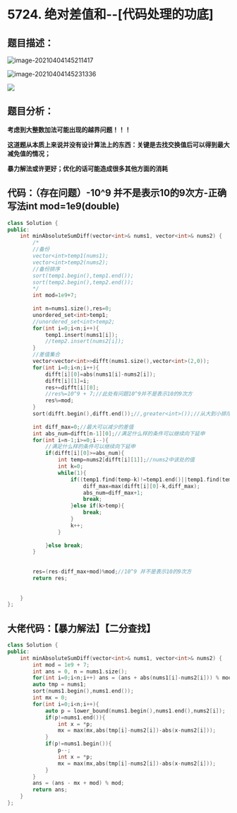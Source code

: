 # 5724. 绝对差值和--[代码处理的功底]

## 题目描述：

![image-20210404145211417](C:\Users\西安交通大学2193613091sxm\AppData\Roaming\Typora\typora-user-images\image-20210404145211417.png)

![image-20210404145231336](C:\Users\西安交通大学2193613091sxm\AppData\Roaming\Typora\typora-user-images\image-20210404145231336.png)

![](C:\Users\西安交通大学2193613091sxm\AppData\Roaming\Typora\typora-user-images\image-20210404145244148.png)

## 题目分析：

**考虑到大整数加法可能出现的越界问题！！！**

**这道题从本质上来说并没有设计算法上的东西：关键是去找交换值后可以得到最大减免值的情况；**

**暴力解法或许更好；优化的话可能造成很多其他方面的消耗**

## 代码：（存在问题）-10^9 并不是表示10的9次方-正确写法int mod=1e9(double)

```c++
class Solution {
public:
    int minAbsoluteSumDiff(vector<int>& nums1, vector<int>& nums2) {
        /*
        //备份
        vector<int>temp1(nums1);
        vector<int>temp2(nums2);
        //备份排序
        sort(temp1.begin(),temp1.end());
        sort(temp2.begin(),temp2.end());
        */
        int mod=1e9+7;
        
        int n=nums1.size(),res=0;
        unordered_set<int>temp1;
        //unordered_set<int>temp2;
        for(int i=0;i<n;i++){
            temp1.insert(nums1[i]);
            //temp2.insert(nums2[i]);
        }
        //差值集合
        vector<vector<int>>difft(nums1.size(),vector<int>(2,0));
        for(int i=0;i<n;i++){
            difft[i][0]=abs(nums1[i]-nums2[i]);
            difft[i][1]=i;
            res+=difft[i][0];
            //res%=10^9 + 7;//此处有问题10^9并不是表示10的9次方
            res%=mod;
        }
        sort(difft.begin(),difft.end());//,greater<int>());//从大到小排序
        
        int diff_max=0;//最大可以减少的差值
        int abs_num=difft[n-1][0];//满足什么样的条件可以继续向下延申
        for(int i=n-1;i>=0;i--){
            //满足什么样的条件可以继续向下延申
            if(difft[i][0]>=abs_num){
                int temp=nums2[difft[i][1]];//nums2中该处的值
                int k=0;
                while(1){
                    if((temp1.find(temp-k)!=temp1.end()||temp1.find(temp+k)!=temp1.end())&&k<=temp){
                        diff_max=max(difft[i][0]-k,diff_max);
                        abs_num=diff_max+1;
                        break;
                    }else if(k>temp){
                        break;
                    }
                    k++;
                }
            
            }else break;
        }
            
            
        res=(res-diff_max+mod)%mod;//10^9 并不是表示10的9次方
        return res;
        
        
    }
};
```



## 大佬代码：【暴力解法】【二分查找】

```C++
class Solution {
public:
    int minAbsoluteSumDiff(vector<int>& nums1, vector<int>& nums2) {
    	int mod = 1e9 + 7;
    	int ans = 0, n = nums1.size();
    	for(int i=0;i<n;i++) ans = (ans + abs(nums1[i]-nums2[i])) % mod;
    	auto tmp = nums1;
    	sort(nums1.begin(),nums1.end());
    	int mx = 0;
    	for(int i=0;i<n;i++){
    		auto p = lower_bound(nums1.begin(),nums1.end(),nums2[i]);
    		if(p!=nums1.end()){
    			int x = *p;
    			mx = max(mx,abs(tmp[i]-nums2[i])-abs(x-nums2[i]));
    		}
    		if(p!=nums1.begin()){
    			p--;
    			int x = *p;
    			mx = max(mx,abs(tmp[i]-nums2[i])-abs(x-nums2[i]));
    		}
    	}
    	ans = (ans - mx + mod) % mod;
    	return ans;
    }
};
```

